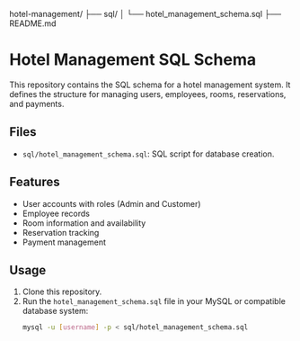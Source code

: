 
hotel-management/
├── sql/
│   └── hotel_management_schema.sql
├── README.md

# Hotel Management SQL Schema

This repository contains the SQL schema for a hotel management system. It defines the structure for managing users, employees, rooms, reservations, and payments.

## Files
- `sql/hotel_management_schema.sql`: SQL script for database creation.

## Features
- User accounts with roles (Admin and Customer)
- Employee records
- Room information and availability
- Reservation tracking
- Payment management

## Usage
1. Clone this repository.
2. Run the `hotel_management_schema.sql` file in your MySQL or compatible database system:
   ```bash
   mysql -u [username] -p < sql/hotel_management_schema.sql
